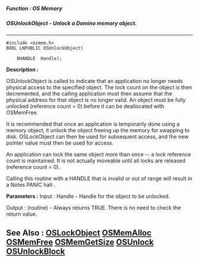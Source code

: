 ##### Function : OS Memory
##### OSUnlockObject - Unlock a Domino memory object.
---
```
#include <osmem.h>
BOOL LNPUBLIC OSUnlockObject(

	DHANDLE  Handle);
```
**Description :**

OSUnlockObject is called to indicate that an application no longer needs 
physical access to the specified object.  The lock count on the object is then 
decremented, and the calling application must then assume that the physical 
address for that object is no longer valid.  An object must be fully unlocked 
(reference count = 0) before it can be deallocated with OSMemFree.

It is recommended that once an application is temporarily done using a memory 
object, it unlock the object freeing up the memory for swapping to disk. 
OSLockObject can then be used for subsequent access, and the new pointer value 
must then be used for access.

An application can lock the same object more than once -- a lock reference 
count is maintained.  It is not actually moveable until all locks are released 
(reference count = 0).

Calling this routine with a HANDLE that is invalid or out of range will result 
in a Notes PANIC halt .

**Parameters :**
Input :
Handle  -  Handle for the  object to be unlocked.

Output :
(routine)  -   Always returns TRUE.  There is no need to check the return value.



**See Also :**
[OSLockObject](/reference/Func/OSLockObject)
[OSMemAlloc](/reference/Func/OSMemAlloc)
[OSMemFree](/reference/Func/OSMemFree)
[OSMemGetSize](/reference/Func/OSMemGetSize)
[OSUnlock](/reference/Func/OSUnlock)
[OSUnlockBlock](/reference/Func/OSUnlockBlock)
---
